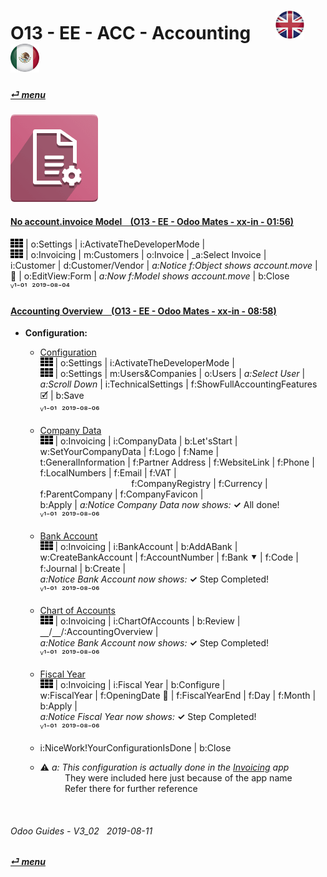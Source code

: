 # O13 - EE - ACC - Accounting &nbsp;&nbsp;&nbsp;&nbsp; [![en-uk](/doc/img/flg/en-uk-flg-btn-sml.png)](/en-uk/o13/ee/acc/en-uk-o13-ee-acc-accounting-guides.md) [ ![es-mx](/doc/img/flg/es-mx-flg-btn-sml.png)](/es-mx/o13/ee/acc/es-mx-o13-ee-acc-guides.md)  
#### [_&#x23CE; menu_](/en-uk/o13/ee/en-uk-o13-ee-guides-menu.md "Back to EE menu")  
### ![acc](/doc/img/app/big/acc.png)
[ⱽ¹²³⁴⁵⁶⁷⁸⁹⁰⁻]: # (ⱽ¹²³⁴⁵⁶⁷⁸⁹⁰⁻)

#### [No account.invoice Model &nbsp;&nbsp; (O13 - EE - Odoo Mates - xx-in - 01:56)](https://youtube.com/embed/Ap7IPh23rsQ?autoplay=1&start=6&end=60&rel=0)
![apps](/doc/img/apps.png) | o:Settings | i:ActivateTheDeveloperMode |  
![apps](/doc/img/apps.png) | o:Invoicing | m:Customers | o:Invoice | _a:Select Invoice |  
i:Customer | d:Customer/Vendor | _a:Notice f:Object shows account.move_ |  
&#x1F41E; | o:EditView:Form | _a:Now f:Model shows account.move_ | b:Close  
ⱽ¹⁻⁰¹ &nbsp;²⁰¹⁹⁻⁰⁸⁻⁰⁴

#### [Accounting Overview &nbsp;&nbsp; (O13 - EE - Odoo Mates - xx-in - 08:58)](https://youtube.com/embed/hA6KSbR7YVI?autoplay=1&start=6&end=58&rel=0&nocount)
[***Sync***]: # (o13-ee-inv-invoicing-guides)  

- **Configuration:**
  - [Configuration](https://youtube.com/embed/hA6KSbR7YVI?autoplay=1&start=6&end=54&rel=0)  
    ![apps](/doc/img/apps.png) | o:Settings | i:ActivateTheDeveloperMode |  
    ![apps](/doc/img/apps.png) | o:Settings | m:Users&Companies | o:Users | _a:Select User_ |  
    _a:Scroll Down_ | i:TechnicalSettings | f:ShowFullAccountingFeatures &#x1F5F9; | b:Save  
    ⱽ¹⁻⁰¹ &nbsp;²⁰¹⁹⁻⁰⁸⁻⁰⁶

  - [Company Data](https://youtube.com/embed/hA6KSbR7YVI?autoplay=1&start=55&end=79&rel=0)  
    ![apps](/doc/img/apps.png) | o:Invoicing | i:CompanyData | b:Let'sStart |  
    w:SetYourCompanyData | f:Logo | f:Name |  
    t:GeneralInformation | f:Partner Address | f:WebsiteLink | f:Phone | f:LocalNumbers | f:Email | f:VAT |  
    &nbsp;&nbsp;&nbsp;&nbsp;&nbsp;&nbsp;&nbsp;&nbsp;&nbsp;&nbsp;&nbsp;&nbsp;&nbsp;&nbsp;&nbsp;&nbsp;&nbsp;
    &nbsp;&nbsp;&nbsp;&nbsp;&nbsp;&nbsp;&nbsp;&nbsp;&nbsp;&nbsp;&nbsp;&nbsp;&nbsp;&nbsp;&nbsp;&nbsp;&nbsp;&nbsp;
    f:CompanyRegistry | f:Currency | f:ParentCompany | f:CompanyFavicon |  
    b:Apply | _a:Notice Company Data now shows:_ **&#x2713;** All done!  
    ⱽ¹⁻⁰¹ &nbsp;²⁰¹⁹⁻⁰⁸⁻⁰⁶

  - [Bank Account](https://youtube.com/embed/hA6KSbR7YVI?autoplay=1&start=80&end=92&rel=0)  
    ![apps](/doc/img/apps.png) | o:Invoicing | i:BankAccount | b:AddABank |  
    w:CreateBankAccount | f:AccountNumber | f:Bank &#x2BC6; | f:Code | f:Journal | b:Create |  
    _a:Notice Bank Account now shows:_ **&#x2713;** Step Completed!  
    ⱽ¹⁻⁰¹ &nbsp;²⁰¹⁹⁻⁰⁸⁻⁰⁶

  - [Chart of Accounts](https://youtube.com/embed/hA6KSbR7YVI?autoplay=1&start=93&end=100&rel=0)  
    ![apps](/doc/img/apps.png) | o:Invoicing | i:ChartOfAccounts | b:Review |  
    &#x23BD;/&#x23BD;/:AccountingOverview |  
    _a:Notice Bank Account now shows:_ **&#x2713;** Step Completed!  
    ⱽ¹⁻⁰¹ &nbsp;²⁰¹⁹⁻⁰⁸⁻⁰⁶

  - [Fiscal Year](https://youtube.com/embed/hA6KSbR7YVI?autoplay=1&start=100&end=108&rel=0)  
    ![apps](/doc/img/apps.png) | o:Invoicing | i:Fiscal Year | b:Configure |  
    w:FiscalYear | f:OpeningDate &#x1F4C5; | f:FiscalYearEnd | f:Day | f:Month | b:Apply |  
    _a:Notice Fiscal Year now shows:_ **&#x2713;** Step Completed!  
    ⱽ¹⁻⁰¹ &nbsp;²⁰¹⁹⁻⁰⁸⁻⁰⁶
  
  - i:NiceWork!YourConfigurationIsDone | b:Close  

  - &#x26A0; _a: This configuration is actually done in the [Invoicing](/en-uk/o13/ee/inv/en-uk-o13-ee-inv-invoicing-guides.md#accounting-overview--o13---ee---odoo-mates---xx-in---0858) app_  
    &nbsp;&nbsp;&nbsp;&nbsp;&nbsp;&nbsp;&nbsp;&nbsp;&nbsp;&nbsp;They were included here just because of the app name  
    &nbsp;&nbsp;&nbsp;&nbsp;&nbsp;&nbsp;&nbsp;&nbsp;&nbsp;&nbsp;Refer there for further reference  


<br>

###### Odoo Guides - V3_02 &nbsp; 2019-08-11  
**[_&#x23CE; menu_](/en-uk/o13/ee/en-uk-o13-ee-guides-menu.md)**  
